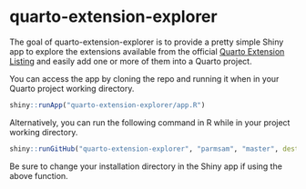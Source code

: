 
# quarto-extension-explorer

<!-- badges: start -->
<!-- badges: end -->

The goal of quarto-extension-explorer is to provide a pretty simple Shiny app to explore the extensions available from the official [Quarto Extension Listing](https://quarto.org/docs/extensions/) and easily add one or more of them into a Quarto project.

You can access the app by cloning the repo and running it when in your Quarto project working directory.

```r
shiny::runApp("quarto-extension-explorer/app.R")
```

Alternatively, you can run the following command in R while in your project working directory. 

```r
shiny::runGitHub("quarto-extension-explorer", "parmsam", "master", destdir = ".")
```

Be sure to change your installation directory in the Shiny app if using the above function.
